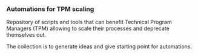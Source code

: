 ### Automations for TPM scaling

Repository of scripts and tools that can benefit Technical Program Managers (TPM) allowing to scale their processes and deprecate themselves out. 

The collection is to generate ideas and give starting point for automations.
